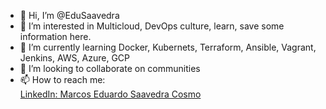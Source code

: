 - 👋 Hi, I’m @EduSaavedra
- 👀 I’m interested in Multicloud, DevOps culture, learn, save some information here.
- 🌱 I’m currently learning Docker, Kubernets, Terraform, Ansible, Vagrant, Jenkins, AWS, Azure, GCP
- 💞️ I’m looking to collaborate on communities
- 📫 How to reach me: <div class="badge-base LI-profile-badge" data-locale="en_US" data-size="medium" data-theme="dark" data-type="VERTICAL" data-vanity="saavedraeduardo" data-version="v1"><a class="badge-base__link LI-simple-link" href="https://br.linkedin.com/in/saavedraeduardo/en?trk=profile-badge">LinkedIn: Marcos Eduardo Saavedra Cosmo</a></div>  

<!---
EduSaavedra/EduSaavedra is a ✨ special ✨ repository because its `README.md` (this file) appears on your GitHub profile.
You can click the Preview link to take a look at your changes.
--->

